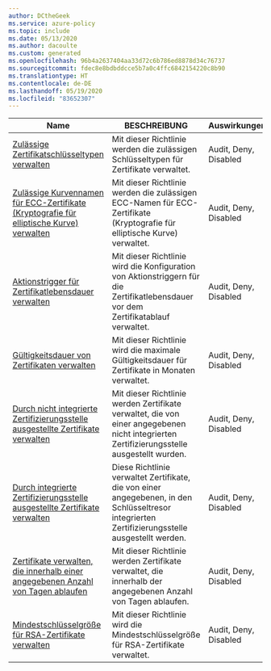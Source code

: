 ```yaml
---
author: DCtheGeek
ms.service: azure-policy
ms.topic: include
ms.date: 05/13/2020
ms.author: dacoulte
ms.custom: generated
ms.openlocfilehash: 96b4a2637404aa33d72c6b786ed8878d34c76737
ms.sourcegitcommit: fdec8e8bdbddcce5b7a0c4ffc6842154220c8b90
ms.translationtype: HT
ms.contentlocale: de-DE
ms.lasthandoff: 05/19/2020
ms.locfileid: "83652307"
---
```

|Name |BESCHREIBUNG |Auswirkungen |Version |GitHub |
|---|---|---|---|---|
|[Zulässige Zertifikatschlüsseltypen verwalten](https://portal.azure.com/#blade/Microsoft_Azure_Policy/PolicyDetailBlade/definitionId/%2Fproviders%2FMicrosoft.Authorization%2FpolicyDefinitions%2F1151cede-290b-4ba0-8b38-0ad145ac888f) |Mit dieser Richtlinie werden die zulässigen Schlüsseltypen für Zertifikate verwaltet. |Audit, Deny, Disabled |1.0.0-preview |[Link](https://github.com/Azure/azure-policy/blob/master/built-in-policies/policyDefinitions/Key%20Vault/Certificates_AllowedKeyTypes.json) |
|[Zulässige Kurvennamen für ECC-Zertifikate (Kryptografie für elliptische Kurve) verwalten](https://portal.azure.com/#blade/Microsoft_Azure_Policy/PolicyDetailBlade/definitionId/%2Fproviders%2FMicrosoft.Authorization%2FpolicyDefinitions%2Fbd78111f-4953-4367-9fd5-7e08808b54bf) |Mit dieser Richtlinie werden die zulässigen ECC-Namen für ECC-Zertifikate (Kryptografie für elliptische Kurve) verwaltet. |Audit, Deny, Disabled |1.0.0-preview |[Link](https://github.com/Azure/azure-policy/blob/master/built-in-policies/policyDefinitions/Key%20Vault/Certificates_EC_AllowedCurveNames.json) |
|[Aktionstrigger für Zertifikatlebensdauer verwalten](https://portal.azure.com/#blade/Microsoft_Azure_Policy/PolicyDetailBlade/definitionId/%2Fproviders%2FMicrosoft.Authorization%2FpolicyDefinitions%2F12ef42cb-9903-4e39-9c26-422d29570417) |Mit dieser Richtlinie wird die Konfiguration von Aktionstriggern für die Zertifikatlebensdauer vor dem Zertifikatablauf verwaltet. |Audit, Deny, Disabled |1.0.0-preview |[Link](https://github.com/Azure/azure-policy/blob/master/built-in-policies/policyDefinitions/Key%20Vault/Certificates_LifetimeAction.json) |
|[Gültigkeitsdauer von Zertifikaten verwalten](https://portal.azure.com/#blade/Microsoft_Azure_Policy/PolicyDetailBlade/definitionId/%2Fproviders%2FMicrosoft.Authorization%2FpolicyDefinitions%2F0a075868-4c26-42ef-914c-5bc007359560) |Mit dieser Richtlinie wird die maximale Gültigkeitsdauer für Zertifikate in Monaten verwaltet. |Audit, Deny, Disabled |1.0.0-preview |[Link](https://github.com/Azure/azure-policy/blob/master/built-in-policies/policyDefinitions/Key%20Vault/Certificates_ValidityPeriod.json) |
|[Durch nicht integrierte Zertifizierungsstelle ausgestellte Zertifikate verwalten](https://portal.azure.com/#blade/Microsoft_Azure_Policy/PolicyDetailBlade/definitionId/%2Fproviders%2FMicrosoft.Authorization%2FpolicyDefinitions%2Fa22f4a40-01d3-4c7d-8071-da157eeff341) |Mit dieser Richtlinie werden Zertifikate verwaltet, die von einer angegebenen nicht integrierten Zertifizierungsstelle ausgestellt wurden. |Audit, Deny, Disabled |1.0.0-preview |[Link](https://github.com/Azure/azure-policy/blob/master/built-in-policies/policyDefinitions/Key%20Vault/Certificates_Issuers_CustomCAs.json) |
|[Durch integrierte Zertifizierungsstelle ausgestellte Zertifikate verwalten](https://portal.azure.com/#blade/Microsoft_Azure_Policy/PolicyDetailBlade/definitionId/%2Fproviders%2FMicrosoft.Authorization%2FpolicyDefinitions%2F8e826246-c976-48f6-b03e-619bb92b3d82) |Diese Richtlinie verwaltet Zertifikate, die von einer angegebenen, in den Schlüsseltresor integrierten Zertifizierungsstelle ausgestellt werden. |Audit, Deny, Disabled |1.0.0-preview |[Link](https://github.com/Azure/azure-policy/blob/master/built-in-policies/policyDefinitions/Key%20Vault/Certificates_Issuers_SupportedCAs.json) |
|[Zertifikate verwalten, die innerhalb einer angegebenen Anzahl von Tagen ablaufen](https://portal.azure.com/#blade/Microsoft_Azure_Policy/PolicyDetailBlade/definitionId/%2Fproviders%2FMicrosoft.Authorization%2FpolicyDefinitions%2Ff772fb64-8e40-40ad-87bc-7706e1949427) |Mit dieser Richtlinie werden Zertifikate verwaltet, die innerhalb der angegebenen Anzahl von Tagen ablaufen. |Audit, Deny, Disabled |1.0.0-preview |[Link](https://github.com/Azure/azure-policy/blob/master/built-in-policies/policyDefinitions/Key%20Vault/Certificates_Expiry_ByDays.json) |
|[Mindestschlüsselgröße für RSA-Zertifikate verwalten](https://portal.azure.com/#blade/Microsoft_Azure_Policy/PolicyDetailBlade/definitionId/%2Fproviders%2FMicrosoft.Authorization%2FpolicyDefinitions%2Fcee51871-e572-4576-855c-047c820360f0) |Mit dieser Richtlinie wird die Mindestschlüsselgröße für RSA-Zertifikate verwaltet. |Audit, Deny, Disabled |1.0.0-preview |[Link](https://github.com/Azure/azure-policy/blob/master/built-in-policies/policyDefinitions/Key%20Vault/Certificates_RSA_MinimumKeySize.json) |
